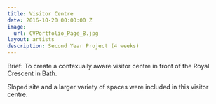 ```yaml
---
title: Visitor Centre
date: 2016-10-20 00:00:00 Z
image:
  url: CVPortfolio_Page_8.jpg
layout: artists
description: Second Year Project (4 weeks) 
---
```

Brief: To create a contexually aware visitor centre in front of the Royal Crescent in Bath.

Sloped site and a larger variety of spaces were included in this visitor centre.

